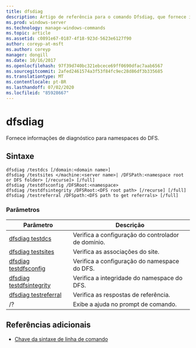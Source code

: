 ```yaml
---
title: dfsdiag
description: Artigo de referência para o comando Dfsdiag, que fornece informações de diagnóstico para namespaces do DFS.
ms.prod: windows-server
ms.technology: manage-windows-commands
ms.topic: article
ms.assetid: c0891e67-0187-4f18-923d-5623e6127f90
author: coreyp-at-msft
ms.author: coreyp
manager: dongill
ms.date: 10/16/2017
ms.openlocfilehash: 97f39d740bc321ebcece69ff0690dfac7aab6567
ms.sourcegitcommit: 2afed2461574a3f53f84fc9ec28d86df3b335685
ms.translationtype: MT
ms.contentlocale: pt-BR
ms.lasthandoff: 07/02/2020
ms.locfileid: "85928667"
---
```

# <a name="dfsdiag"></a>dfsdiag

Fornece informações de diagnóstico para namespaces do DFS.

## <a name="syntax"></a>Sintaxe

```
dfsdiag /testdcs [/domain:<domain name>]
dfsdiag /testsites </machine:<server name>| /DFSPath:<namespace root or DFS folder> [/recurse]> [/full]
dfsdiag /testdfsconfig /DFSRoot:<namespace>
dfsdiag /testdfsintegrity /DFSRoot:<DFS root path> [/recurse] [/full]
dfsdiag /testreferral /DFSpath:<DFS path to get referrals> [/full]
```

### <a name="parameters"></a>Parâmetros

| Parâmetro | Descrição |
| --------- | ----------- |
| [dfsdiag testdcs](dfsdiag-testdcs.md) | Verifica a configuração do controlador de domínio. |
| [dfsdiag testsites](dfsdiag-testsites.md) | Verifica as associações do site. |
| [dfsdiag testdfsconfig](dfsdiag-testdfsconfig.md) | Verifica a configuração do namespace do DFS. |
| [dfsdiag testdfsintegrity](dfsdiag-testdfsintegrity.md) | Verifica a integridade do namespace do DFS. |
| [dfsdiag testreferral](dfsdiag-testreferral.md) | Verifica as respostas de referência. |
| /? | Exibe a ajuda no prompt de comando. |

## <a name="additional-references"></a>Referências adicionais

- [Chave da sintaxe de linha de comando](command-line-syntax-key.md)

